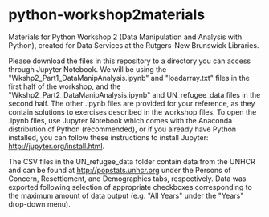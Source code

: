 # python-workshop2materials
Materials for Python Workshop 2 (Data Manipulation and Analysis with Python), created for Data Services at the Rutgers-New Brunswick Libraries.

Please download the files in this repository to a directory you can access through Jupyter Notebook. We will be using the "Wkshp2_Part1_DataManipAnalysis.ipynb" and "loadarray.txt" files in the first half of the workshop, and the "Wkshp2_Part2_DataManipAnalysis.ipynb" and UN_refugee_data files in the second half. The other .ipynb files are provided for your reference, as they contain solutions to exercises described in the workshop files. To open the .ipynb files, use Jupyter Notebook which comes with the Anaconda distribution of Python (recommended), or if you already have Python installed, you can follow these instructions to install Jupyter: http://jupyter.org/install.html.

The CSV files in the UN_refugee_data folder contain data from the UNHCR and can be found at http://popstats.unhcr.org under the Persons of Concern, Resettlement, and Demographics tabs, respectively. Data was exported following selection of appropriate checkboxes corresponding to the maximum amount of data output (e.g. "All Years" under the "Years" drop-down menu).
